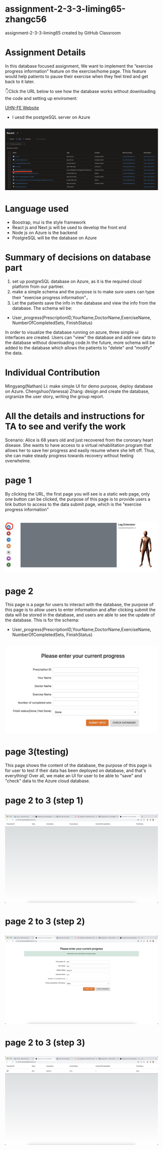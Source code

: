 # assignment-2-3-3-liming65-zhangc56
assignment-2-3-3-liming65 created by GitHub Classroom
# Assignment  Details
In this database focused assignment, We want to implement the “exercise progress information” feature on the exercise/home page. 
This feature would help patients to pause their exercise when they feel tired and get back to it later. 

👇Click the URL below to see how the database works without downloading the code and setting up enviroment:

[UHN-FE Website](https://uhn-fe.azurewebsites.net)

- I uesd the postgreSQL server on Azure
## ![page 6](./img/pg6.jpg)

# Language used
- Boostrap, mui is the style framework
- React js and Next js will be used to develop the front end
- Node js on Azure is the backend
- PostgreSQL will be the database on Azure

# Summary of decisions on database part
1. set up postgreSQL database on Azure, as it is the required cloud platform from our partner. 
2. make a simple schema and the purpose is to make sure users can type their "exercise progress information"，
3. Let the patients save the info in the database and view the info from the database.
The schema wil be: 
- User_progress(PrescriptionID,YourName,DoctorName,ExerciseName, NumberOfCompletedSets, FinishStatus)

In order to visualize the database running on azure, three simple ui interfaces are created. Users can "view" the database and add new data to the database without downloading code.In the future, more schema will be added to the database which allows the patients to "delete" and "modify" the data.

# Individual Contribution
Mingyang(Nathan) Li: make simple UI for demo purpose, deploy database on Azure.
Chengshuo(Vanessa) Zhang: design and create the database, orgranize the user story, writing the group report.

# All the details and instructions for TA to see and verify the work

Scenario: Alice is 68 years old and just recovered from the coronary heart disease.  She wants  to have access to a virtual rehabilitation program that allows her  to save her  progress and easily resume where she left off. Thus, she can make steady progress towards recovery without feeling overwhelme.


# page 1
By clicking the URL, the first page you will see is a static web page, only one button can be clicked, the purpose of this page is to provide users a link button to access to the data submit page, which is the "exercise progress information"

## ![page 1](./img/pg1.jpg)

# page 2
This page is a page for users to interact with the database, the purpose of this page is to allow users to enter information and after clicking submit the data will be stored in the database, and users are able to see the update of the database.
This is for the schema: 
- User_progress(PrescriptionID,YourName,DoctorName,ExerciseName, NumberOfCompletedSets, FinishStatus)

## ![page 2](./img/pg2.jpg)

# page 3(testing)
This page shows the content of the database, the purpose of this page is for user to test if their data has been deployed on database, and that's everything! Over all, we make an UI for user to be able to "save" and "check" data to the Azure cloud database.

# page 2 to 3 (step 1)
## ![page 3](./img/pg3.jpg)
# page 2 to 3 (step 2)
## ![page 4](./img/pg4.jpg)
# page 2 to 3 (step 3)
## ![page 5](./img/pg5.jpg)
